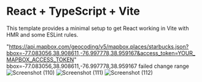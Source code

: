 # React + TypeScript + Vite

This template provides a minimal setup to get React working in Vite with HMR and some ESLint rules.

"https://api.mapbox.com/geocoding/v5/mapbox.places/starbucks.json?bbox=-77.083056,38.908611,-76.997778,38.959167&access_token=YOUR_MAPBOX_ACCESS_TOKEN"
bbox=-77.083056,38.908611,-76.997778,38.959167 failed change range
![Screenshot (110)](https://github.com/nikitenko1/geocoding-no-bbox/assets/20661870/53cafc4e-187d-4e09-9966-af5a8b62c084)
![Screenshot (111)](https://github.com/nikitenko1/geocoding-no-bbox/assets/20661870/64e75560-63dc-46f9-8c82-7d849c15a423)
![Screenshot (112)](https://github.com/nikitenko1/geocoding-no-bbox/assets/20661870/1ed7b1b1-6e15-4564-a4cf-9da8d0fa0d25)
